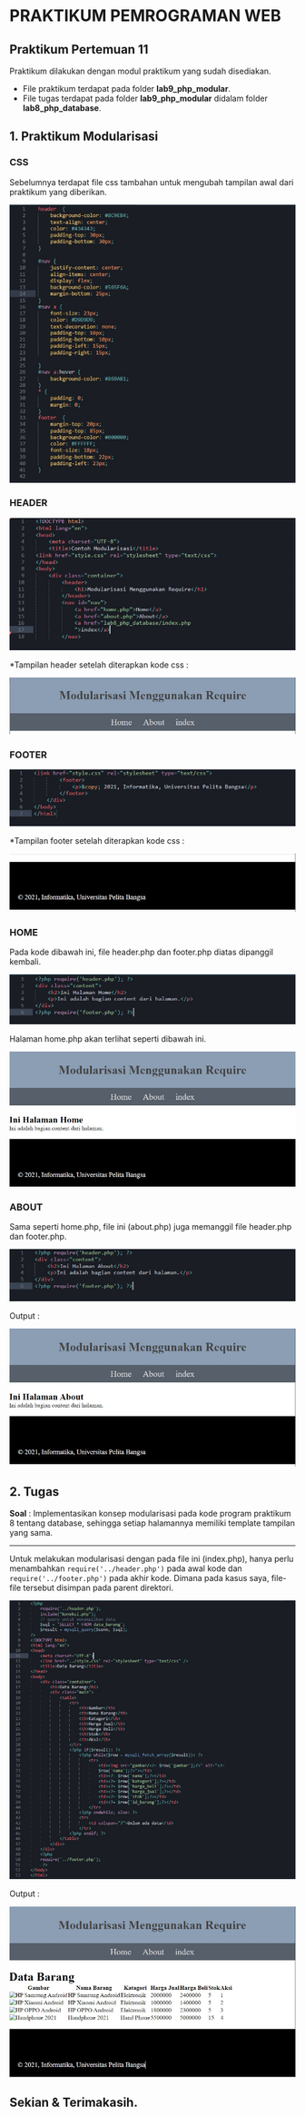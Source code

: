 

# PRAKTIKUM PEMROGRAMAN WEB

## Praktikum Pertemuan 11

Praktikum dilakukan dengan modul praktikum yang sudah disediakan.

- File praktikum terdapat pada folder **lab9_php_modular**.
- File tugas terdapat pada folder **lab9_php_modular** didalam folder **lab8_php_database**.

## 1. Praktikum Modularisasi

### CSS

Sebelumnya terdapat file css tambahan untuk mengubah tampilan awal dari praktikum yang diberikan.

![enter image description here](https://github.com/antonmartinus72/Lab9Web/raw/main/Screenshot/6_css.jpg)

### HEADER

![enter image description here](https://github.com/antonmartinus72/Lab9Web/raw/main/Screenshot/1_code.jpg)

*Tampilan header setelah diterapkan kode css :

![enter image description here](https://github.com/antonmartinus72/Lab9Web/raw/main/Screenshot/1.jpg)

### FOOTER

![enter image description here](https://github.com/antonmartinus72/Lab9Web/raw/main/Screenshot/2_code.jpg)

*Tampilan footer setelah diterapkan kode css :

![enter image description here](https://github.com/antonmartinus72/Lab9Web/raw/main/Screenshot/2.jpg)

### HOME

Pada kode dibawah ini, file header.php dan footer.php diatas dipanggil kembali.

![enter image description here](https://github.com/antonmartinus72/Lab9Web/raw/main/Screenshot/3_code.jpg)

Halaman home.php akan terlihat seperti dibawah ini.

![enter image description here](https://github.com/antonmartinus72/Lab9Web/raw/main/Screenshot/3.jpg)

### ABOUT

Sama seperti home.php, file ini (about.php) juga memanggil file header.php dan footer.php.

![enter image description here](https://github.com/antonmartinus72/Lab9Web/raw/main/Screenshot/4_code.jpg)

Output :

![enter image description here](https://github.com/antonmartinus72/Lab9Web/raw/main/Screenshot/4.jpg)

## 2. Tugas

**Soal** : Implementasikan konsep modularisasi pada kode program praktikum 8 tentang database, sehingga setiap halamannya memiliki template tampilan yang sama.

<hr>

Untuk melakukan modularisasi dengan pada file ini (index.php), hanya perlu menambahkan `require('../header.php')` pada awal kode dan `require('../footer.php')` pada akhir kode. Dimana pada kasus saya, file-file tersebut disimpan pada parent direktori.

![enter image description here](https://github.com/antonmartinus72/Lab9Web/raw/main/Screenshot/5_code.jpg)

Output :

![enter image description here](https://github.com/antonmartinus72/Lab9Web/raw/main/Screenshot/5.jpg)

## Sekian & Terimakasih.